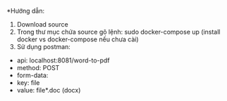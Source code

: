 \*Hướng dẫn:

1.  Download source
2.  Trong thư mục chứa source gõ lệnh: sudo docker-compose up (install docker vs docker-compose nếu chưa cài)
3.  Sử dụng postman:

- api: localhost:8081/word-to-pdf
- method: POST
- form-data:
- key: file
- value: file\*.doc (docx)
